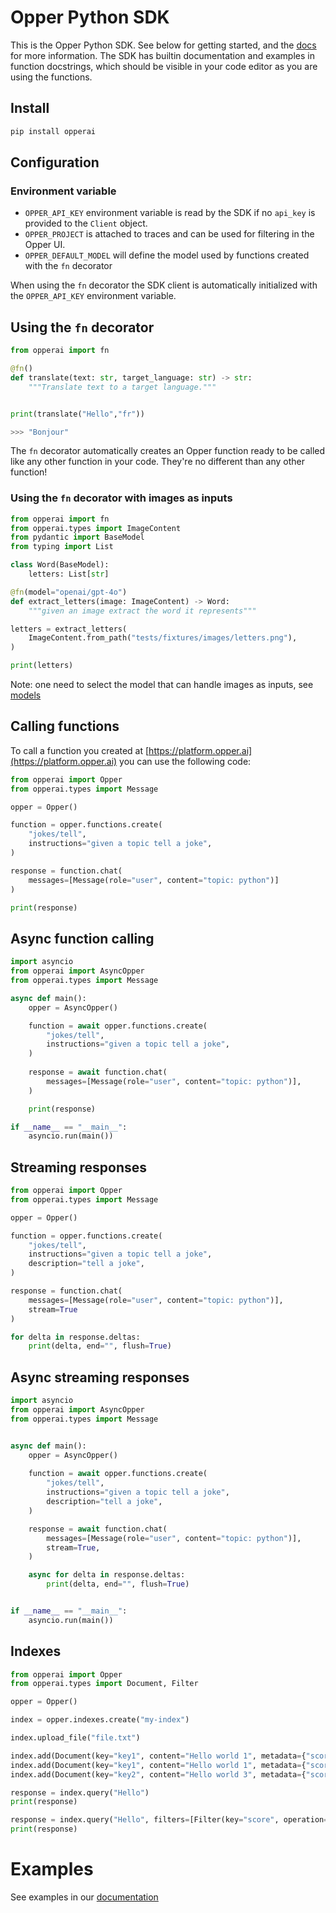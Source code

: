 # Opper Python SDK

This is the Opper Python SDK. See below for getting started, and the [docs](https://docs.opper.ai) for more information. The SDK has builtin documentation and examples in function docstrings, which should be visible in your code editor as you are using the functions.

## Install

```bash
pip install opperai
```

## Configuration

### Environment variable

- `OPPER_API_KEY` environment variable is read by the SDK if no `api_key` is provided to the `Client` object. 
- `OPPER_PROJECT` is attached to traces and can be used for filtering in the Opper UI.
- `OPPER_DEFAULT_MODEL` will define the model used by functions created with the `fn` decorator

When using the `fn` decorator the SDK client is automatically initialized with the `OPPER_API_KEY` environment variable.

## Using the `fn` decorator

```python
from opperai import fn

@fn()
def translate(text: str, target_language: str) -> str:
    """Translate text to a target language."""


print(translate("Hello","fr"))

>>> "Bonjour"
```

The `fn` decorator automatically creates an Opper function ready to be called like any other function in your code. They're no different than any other function!

### Using the `fn` decorator with images as inputs

```python
from opperai import fn
from opperai.types import ImageContent
from pydantic import BaseModel
from typing import List

class Word(BaseModel):
    letters: List[str]

@fn(model="openai/gpt-4o")
def extract_letters(image: ImageContent) -> Word:
    """given an image extract the word it represents"""

letters = extract_letters(
    ImageContent.from_path("tests/fixtures/images/letters.png"),
)

print(letters)
```

Note: one need to select the model that can handle images as inputs, see [models](https://docs.opper.ai/functions/models)

## Calling functions

To call a function you created at [https://platform.opper.ai](https://platform.opper.ai) you can use the following code:


```python
from opperai import Opper
from opperai.types import Message

opper = Opper()

function = opper.functions.create(
    "jokes/tell", 
    instructions="given a topic tell a joke",
)

response = function.chat(
    messages=[Message(role="user", content="topic: python")]
)

print(response)
```

## Async function calling

```python
import asyncio
from opperai import AsyncOpper
from opperai.types import Message

async def main():
    opper = AsyncOpper()

    function = await opper.functions.create(
        "jokes/tell", 
        instructions="given a topic tell a joke",
    )
    
    response = await function.chat(
        messages=[Message(role="user", content="topic: python")],
    )

    print(response)

if __name__ == "__main__":
    asyncio.run(main())
```

## Streaming responses

```python
from opperai import Opper
from opperai.types import Message

opper = Opper()

function = opper.functions.create(
    "jokes/tell", 
    instructions="given a topic tell a joke",
    description="tell a joke",
)

response = function.chat(
    messages=[Message(role="user", content="topic: python")],
    stream=True
)

for delta in response.deltas:
    print(delta, end="", flush=True)
```

## Async streaming responses

```python
import asyncio
from opperai import AsyncOpper
from opperai.types import Message


async def main():
    opper = AsyncOpper()
    
    function = await opper.functions.create(
        "jokes/tell", 
        instructions="given a topic tell a joke",
        description="tell a joke",
    )

    response = await function.chat(
        messages=[Message(role="user", content="topic: python")],
        stream=True,
    )

    async for delta in response.deltas:
        print(delta, end="", flush=True)


if __name__ == "__main__":
    asyncio.run(main())
```

## Indexes

```python
from opperai import Opper
from opperai.types import Document, Filter

opper = Opper()

index = opper.indexes.create("my-index")

index.upload_file("file.txt")

index.add(Document(key="key1", content="Hello world 1", metadata={"score": 0}))
index.add(Document(key="key1", content="Hello world 1", metadata={"score": 1}))
index.add(Document(key="key2", content="Hello world 3", metadata={"score": 0}))

response = index.query("Hello")
print(response)

response = index.query("Hello", filters=[Filter(key="score", operation="=", value="1")])
print(response)
```

# Examples

See examples in our [documentation](https://docs.opper.ai)
